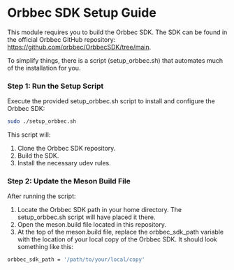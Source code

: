 # Orbbec SDK Setup Guide

This module requires you to build the Orbbec SDK. The SDK can be found in the official Orbbec GitHub repository: https://github.com/orbbec/OrbbecSDK/tree/main.

To simplify things, there is a script (setup_orbbec.sh) that automates much of the installation for you.

### Step 1: Run the Setup Script

Execute the provided setup_orbbec.sh script to install and configure the Orbbec SDK:

```bash
sudo ./setup_orbbec.sh
```
This script will:
1. Clone the Orbbec SDK repository.
2. Build the SDK.
3. Install the necessary udev rules.

### Step 2: Update the Meson Build File

After running the script:
1. Locate the Orbbec SDK path in your home directory. The setup_orbbec.sh script will have placed it there.
2. Open the meson.build file located in this repository.
3. At the top of the meson.build file, replace the orbbec_sdk_path variable with the location of your local copy of the Orbbec SDK. It should look something like this:

```bash
orbbec_sdk_path = '/path/to/your/local/copy'
```

